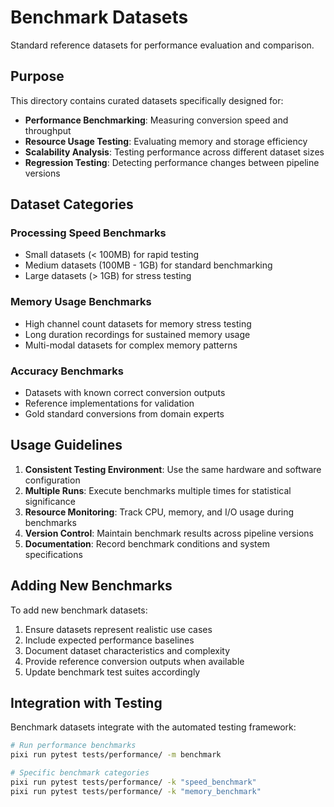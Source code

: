 # Benchmark Datasets

Standard reference datasets for performance evaluation and comparison.

## Purpose

This directory contains curated datasets specifically designed for:

- **Performance Benchmarking**: Measuring conversion speed and throughput
- **Resource Usage Testing**: Evaluating memory and storage efficiency
- **Scalability Analysis**: Testing performance across different dataset sizes
- **Regression Testing**: Detecting performance changes between pipeline
  versions

## Dataset Categories

### Processing Speed Benchmarks

- Small datasets (< 100MB) for rapid testing
- Medium datasets (100MB - 1GB) for standard benchmarking
- Large datasets (> 1GB) for stress testing

### Memory Usage Benchmarks

- High channel count datasets for memory stress testing
- Long duration recordings for sustained memory usage
- Multi-modal datasets for complex memory patterns

### Accuracy Benchmarks

- Datasets with known correct conversion outputs
- Reference implementations for validation
- Gold standard conversions from domain experts

## Usage Guidelines

1. **Consistent Testing Environment**: Use the same hardware and software
   configuration
2. **Multiple Runs**: Execute benchmarks multiple times for statistical
   significance
3. **Resource Monitoring**: Track CPU, memory, and I/O usage during benchmarks
4. **Version Control**: Maintain benchmark results across pipeline versions
5. **Documentation**: Record benchmark conditions and system specifications

## Adding New Benchmarks

To add new benchmark datasets:

1. Ensure datasets represent realistic use cases
2. Include expected performance baselines
3. Document dataset characteristics and complexity
4. Provide reference conversion outputs when available
5. Update benchmark test suites accordingly

## Integration with Testing

Benchmark datasets integrate with the automated testing framework:

```bash
# Run performance benchmarks
pixi run pytest tests/performance/ -m benchmark

# Specific benchmark categories
pixi run pytest tests/performance/ -k "speed_benchmark"
pixi run pytest tests/performance/ -k "memory_benchmark"
```
